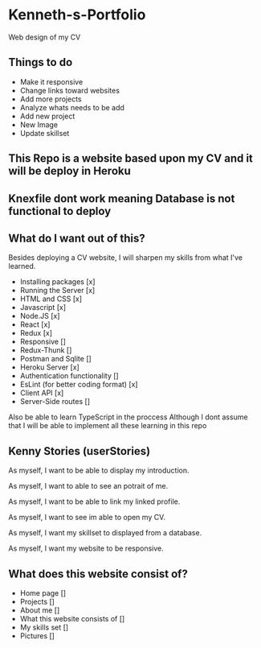 # Kenneth-s-Portfolio
Web design of my CV

## Things to do 
 - Make it responsive
 - Change links toward websites
 - Add more projects 
 - Analyze whats needs to be add 
 - Add new project
 - New Image
 - Update skillset
 
## This Repo is a website based upon my CV and it will be deploy in Heroku

## Knexfile dont work meaning Database is not functional to deploy
## What do I want out of this?
Besides deploying a CV website, I will sharpen my skills from what I've learned.
 - Installing packages [x]
 - Running the Server [x]
 - HTML and CSS [x]
 - Javascript [x]
 - Node.JS [x]
 - React [x]
 - Redux [x]
 - Responsive []
 - Redux-Thunk []
 - Postman and Sqlite []
 - Heroku Server [x]
 - Authentication functionality [] 
 - EsLint (for better coding format) [x]
 - Client API [x] 
 - Server-Side routes []
 
 Also be able to learn TypeScript in the proccess
 Although I dont assume that I will be able to implement all these learning in this repo

## Kenny Stories (userStories)

As myself, I want to be able to display my introduction.

As myself, I want to able to see an potrait of me.

As myself, I want to be able to link my linked profile.

As myself, I want to see im able to open my CV.

As myself, I want my skillset to displayed from a database.

As myself, I want my website to be responsive. 


## What does this website consist of?
-	Home page []
-	Projects []
-	About me []
-	What this website consists of []
-	My skills set []
-	Pictures []

